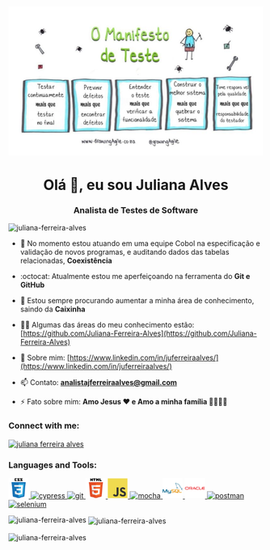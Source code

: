 ![banner](https://raw.githubusercontent.com/Juliana-Ferreira-Alves/estudandoGit_e_Github/branch/public/Pasta%20de%20imagens/Manifesto%20Agil.jfif)

<h1 align="center">Olá 👋, eu sou Juliana Alves</h1>
<h3 align="center">Analista de Testes de Software</h3>

<p align="left"> <img src="https://komarev.com/ghpvc/?username=juliana-ferreira-alves&label=Profile%20views&color=0e75b6&style=flat" alt="juliana-ferreira-alves" /> </p>

- 🔭 No momento estou atuando em uma equipe Cobol na especificação e validação de novos programas, e auditando dados das tabelas relacionadas, **Coexistência**

- :octocat: Atualmente estou me aperfeiçoando na ferramenta do **Git e GitHub**

- 🐞 Estou sempre procurando aumentar a minha área de conhecimento, saindo da **Caixinha**

- 👨‍💻 Algumas das áreas do meu conhecimento estão: [https://github.com/Juliana-Ferreira-Alves](https://github.com/Juliana-Ferreira-Alves)

- 📄 Sobre mim: [https://www.linkedin.com/in/juferreiraalves/](https://www.linkedin.com/in/juferreiraalves/)

- 📫 Contato: **analistajferreiraalves@gmail.com**

- ⚡ Fato sobre mim: **Amo Jesus ♥️ e Amo a minha família 👨‍👩‍👧‍👦**

<h3 align="left">Connect with me:</h3>
<p align="left">
<a href="https://linkedin.com/in/juliana ferreira alves" target="blank"><img align="center" src="https://raw.githubusercontent.com/rahuldkjain/github-profile-readme-generator/master/src/images/icons/Social/linked-in-alt.svg" alt="juliana ferreira alves" height="30" width="40" /></a>
</p>

<h3 align="left">Languages and Tools:</h3>
<p align="left"> <a href="https://www.w3schools.com/css/" target="_blank" rel="noreferrer"> <img src="https://raw.githubusercontent.com/devicons/devicon/master/icons/css3/css3-original-wordmark.svg" alt="css3" width="40" height="40"/> </a> <a href="https://www.cypress.io" target="_blank" rel="noreferrer"> <img src="https://raw.githubusercontent.com/simple-icons/simple-icons/6e46ec1fc23b60c8fd0d2f2ff46db82e16dbd75f/icons/cypress.svg" alt="cypress" width="40" height="40"/> </a> <a href="https://git-scm.com/" target="_blank" rel="noreferrer"> <img src="https://www.vectorlogo.zone/logos/git-scm/git-scm-icon.svg" alt="git" width="40" height="40"/> </a> <a href="https://www.w3.org/html/" target="_blank" rel="noreferrer"> <img src="https://raw.githubusercontent.com/devicons/devicon/master/icons/html5/html5-original-wordmark.svg" alt="html5" width="40" height="40"/> </a> <a href="https://developer.mozilla.org/en-US/docs/Web/JavaScript" target="_blank" rel="noreferrer"> <img src="https://raw.githubusercontent.com/devicons/devicon/master/icons/javascript/javascript-original.svg" alt="javascript" width="40" height="40"/> </a> <a href="https://mochajs.org" target="_blank" rel="noreferrer"> <img src="https://www.vectorlogo.zone/logos/mochajs/mochajs-icon.svg" alt="mocha" width="40" height="40"/> </a> <a href="https://www.mysql.com/" target="_blank" rel="noreferrer"> <img src="https://raw.githubusercontent.com/devicons/devicon/master/icons/mysql/mysql-original-wordmark.svg" alt="mysql" width="40" height="40"/> </a> <a href="https://www.oracle.com/" target="_blank" rel="noreferrer"> <img src="https://raw.githubusercontent.com/devicons/devicon/master/icons/oracle/oracle-original.svg" alt="oracle" width="40" height="40"/> </a> <a href="https://postman.com" target="_blank" rel="noreferrer"> <img src="https://www.vectorlogo.zone/logos/getpostman/getpostman-icon.svg" alt="postman" width="40" height="40"/> </a> <a href="https://www.selenium.dev" target="_blank" rel="noreferrer"> <img src="https://raw.githubusercontent.com/detain/svg-logos/780f25886640cef088af994181646db2f6b1a3f8/svg/selenium-logo.svg" alt="selenium" width="40" height="40"/> </a> </p>

<p><img align="left" src="https://github-readme-stats.vercel.app/api/top-langs?username=juliana-ferreira-alves&show_icons=true&theme=dark&locale=en&layout=compact" alt="juliana-ferreira-alves" /></p>

<p>&nbsp;<img align="center" src="https://github-readme-stats.vercel.app/api?username=juliana-ferreira-alves&show_icons=true&theme=dark&locale=en" alt="juliana-ferreira-alves" /></p>

<p><img align="center" src="https://github-readme-streak-stats.herokuapp.com/?user=juliana-ferreira-alves&theme=dark" alt="juliana-ferreira-alves" /></p>

